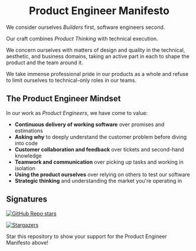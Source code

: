 <div align="center">
<h1>Product Engineer Manifesto</h1>
</div>

We consider ourselves *Builders* first, software engineers second.

Our craft combines *Product Thinking* with technical execution.

We concern ourselves with matters of design and quality in the technical,
aesthetic, and business domains, taking an active part in each to shape the
product and the team around it.

We take immense professional pride in our products as a whole and refuse to
limit ourselves to technical-only roles in our teams.

## The Product Engineer Mindset

In our work as *Product Engineers*, we have come to value:

- **Continuous delivery of working software** over promises and estimations
- **Asking why** to deeply understand the customer problem before diving into code
- **Customer collaboration and feedback** over tickets and second-hand knowledge
- **Teamwork and communication** over picking up tasks and working in isolation
- **Using the product ourselves** over relying on others to test our software
- **Strategic thinking** and understanding the market you're operating in

## Signatures

[![GitHub Repo stars](https://img.shields.io/github/stars/anttiviljami/product-engineer-manifesto?style=social)](https://github.com/anttiviljami/product-engineer-manifesto/stargazers)

[![Stargazers](https://reporoster.com/stars/anttiviljami/product-engineer-manifesto)](https://github.com/anttiviljami/product-engineer-manifesto/stargazers)

Star this repository to show your support for the Product Engineer Manifesto above!

